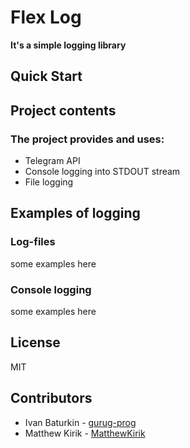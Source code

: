 # Flex Log

**It's a simple logging library**

## Quick Start

## Project contents

### The project provides and uses:

- Telegram API
- Console logging into STDOUT stream
- File logging


## Examples of logging

### Log-files

some examples here

### Console logging

some examples here

## License

MIT

## Contributors

- Ivan Baturkin - [gurug-prog](https://github.com/gurug-prog)
- Matthew Kirik - [MatthewKirik](https://github.com/MatthewKirik)

